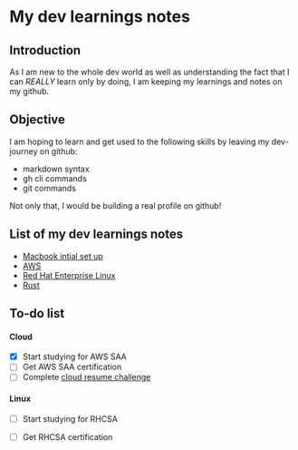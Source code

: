 # My dev learnings notes

## Introduction

As I am new to the whole dev world as well as understanding the fact that I can *REALLY* learn only by doing, I am keeping my learnings and notes on my github.

## Objective

I am hoping to learn and get used to the following skills by leaving my dev-journey on github:
- markdown syntax
- gh cli commands
- git commands

Not only that, I would be building a real profile on github!

## List of my dev learnings  notes

- [Macbook intial set up](https://github.com/geepum/macbook-setup)
- [AWS]()
- [Red Hat Enterprise Linux](https://github.com/geepum/redhat-linux)
- [Rust]()

## To-do list

#### Cloud
- [x] Start studying for AWS SAA
- [ ] Get AWS SAA certification
- [ ] Complete [cloud resume challenge](https://github.com/geepum/cloud-resume-challenge)

#### Linux
- [ ] Start studying for RHCSA
- [ ] Get RHCSA certification


<!---
geepum/geepum is a ✨ special ✨ repository because its `README.md` (this file) appears on your GitHub profile.
You can click the Preview link to take a look at your changes.
--->
